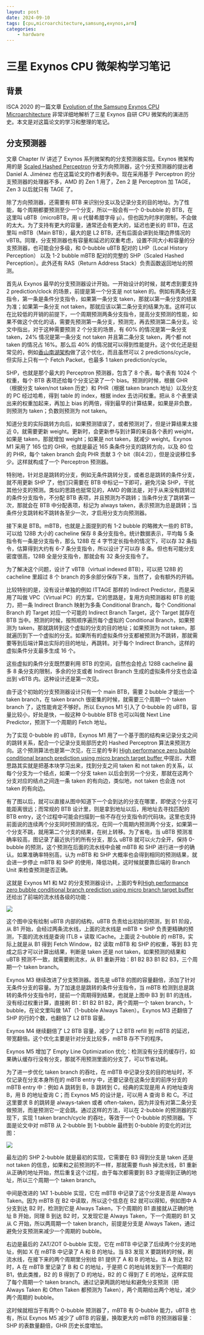 ```yaml
---
layout: post
date: 2024-09-10
tags: [cpu,microarchitecture,samsung,exynos,arm]
categories:
    - hardware
---
```


# 三星 Exynos CPU 微架构学习笔记

## 背景

ISCA 2020 的一篇文章 [Evolution of the Samsung Exynos CPU Microarchitecture](https://ieeexplore.ieee.org/document/9138988) 非常详细地解析了三星 Exynos 自研 CPU 微架构的演进历史。本文是对这篇论文的学习和整理的笔记。

<!-- more -->

## 分支预测器

文章 Chapter IV 讲述了 Exynos 系列微架构的分支预测器实现。Exynos 微架构用的是 [Scaled Hashed Perceptron](https://ieeexplore.ieee.org/document/903263) 分支方向预测器，这个分支预测器的提出者 Daniel A. Jiménez 也在这篇论文的作者列表中。现在采用基于 Perceptron 的分支预测器的处理器不多，AMD 的 Zen 1 用了，Zen 2 是 Perceptron 加 TAGE，Zen 3 以后就只有 TAGE 了。

除了方向预测器，还需要有 BTB 来识别分支以及记录分支的目的地址。为了性能，每个周期都要预测至少一个分支，所以一般会有一个 0-bubble 的 BTB，在这里叫 uBTB（microBTB，用 u 代替希腊字母 μ）。但也因为时序的限制，不会做的太大。为了支持有更大的容量，通常还会有更大的，延迟也更长的 BTB，在这里叫 mBTB（Main BTB），最大的是 L2 BTB，还有后面会讲到处理边界情况的 vBTB。同理，分支预测器也有容量和延迟的双重考虑，设置不同大小和容量的分支预测器，也可能会分多级，和 0-bubble uBTB 配对的 LHP（Local History Perception） 以及 1-2 bubble mBTB 配对的完整的 SHP（Scaled Hashed Perception）。此外还有 RAS（Return Address Stack）负责函数返回地址的预测。

首先从 Exynos 最早的分支预测器设计开始。一开始设计的时候，就考虑到要支持 2 prediction/clock 的场景，前提是第一个分支是 not taken 的。例如有两条分支指令，第一条是条件分支指令，如果第一条分支 taken，那就以第一条分支的结果为准；如果第一条分支 not taken，那就应该以第二条分支的结果为准。这样可以在比较低的开销的前提下，一个周期预测两条分支指令，提高分支预测的性能，如果不做这个优化的话，需要先预测第一条分支，预测完，再去预测第二条分支。论文中指出，对于这种需要预测 2 个分支的场景，有 60% 的情况是第一条分支 taken，24% 情况是第一条分支 not taken 并且第二条分支 taken，两个都 not taken 的情况占 16%。那么后 40% 的情况就可以得到性能提升。这个优化还是挺常见的，例如[香山南湖架构](https://raw.githubusercontent.com/OpenXiangShan/XiangShan-doc/main/slides/20220825-RVSC-%E9%A6%99%E5%B1%B1%E5%A4%84%E7%90%86%E5%99%A8%E5%89%8D%E7%AB%AF%E5%8F%96%E6%8C%87%E6%9E%B6%E6%9E%84%E6%BC%94%E8%BF%9B.pdf)做了这个优化，而且虽然可以 2 predictions/cycle，但实际上只有一个 Fetch Packet，也最多 1 taken prediction/cycle。

SHP，也就是那个最大的 Perceptron 预测器，包含了 8 个表，每个表有 1024 个权重，每个 BTB 表项还给每个分支记录了一个 bias。预测的时候，根据 GHR（根据分支 taken/not taken 历史）和 PHR（根据 taken branch 地址）以及分支的 PC 经过哈希，得到 table 的 index，根据 index 去访问权重。把从 8 个表里读出来的权重加起来，再加上 bias 的两倍，得到最早的计算结果，如果是非负数，则预测为 taken；负数则预测为 not taken。

知道分支的实际跳转方向后，如果预测错误了，或者预测对了，但是计算结果太接近 0，就需要更新 weight。更新时，会更新参与到计算的来自各个表的 weight，如果是 taken，那就增加 weight；如果是 not taken，就减少 weight。Exynos M1 采用了 165 位的 GHR，也就是最近 165 条条件分支的跳转方向，以及 80 位的 PHR，每个 taken branch 会向 PHR 贡献 3 个 bit（B[4:2]），但是没说移位多少。这样就构成了一个 Perceptron 预测器。

特别地，针对总是跳转的分支，例如无条件跳转分支，或者总是跳转的条件分支，就不用更新 SHP 了，他们只需要在 BTB 中标记一下即可，避免污染 SHP，干扰其他分支的预测。类似的思路也挺常见的，AMD 的做法是，对于从来没有跳转过的条件分支指令，不分配 BTB 表项，并且预测为不跳转；当条件分支了跳转第一次，那就会在 BTB 中分配表项，标记为 always taken，表示预测为总是跳转；当条件分支跳转和不跳转各至少一次，才启用分支方向预测器。

接下来是 BTB。mBTB，也就是上面提到的有 1-2 bubble 的略微大一些的 BTB，可以给 128B 大小的 cacheline 保存 8 条分支指令。统计数据表示，平均每 5 条指令有一条是分支指令，那么 128B 在 4 字节定长指令的情况下，可以存 32 条指令，估算得到大约有 6-7 条分支指令，所以设计了可以存 8 条。但也有可能分支密度很高，128B 全是分支指令，那就会有 32 条分支指令了。

为了解决这个问题，设计了 vBTB（virtual indexed BTB），可以把 128B 的 cacheline 里超过 8 个 branch 的多余部分保存下来，当然了，会有额外的开销。

比较特别的是，没有设计单独的例如 ITTAGE 那样的 Indirect Predictor，而是采用了叫做 VPC（Virtual PC）的方案，它的思路是，复用方向预测器和 BTB 的能力，把一条 Indirect Branch 映射为多条 Conditional Branch，每个 Conditional Branch 的 Target 对应一个可能的 Indirect Branch Target，这个 Target 就存在 BTB 当中。预测的时候，按照顺序遍历每个虚拟的 Conditional Branch，如果预测为 taken，那就跳转到这个虚拟的分支的目的地址；如果预测为 not taken，那就遍历到下一个虚拟的分支。如果所有的虚拟条件分支都被预测为不跳转，那就需要等到后端计算出实际的目的地址，再跳转。对于每个 Indirect Branch，这样的虚拟条件分支最多生成 16 个。

这些虚拟的条件分支既然要利用 BTB 的空间，自然也会抢占 128B cacheline 最多 8 条分支的限制，多余的分支或者 Indirect Branch 生成的虚拟条件分支也会溢出到 vBTB 内。这种设计还是第一次见。

由于这个初始的分支预测器设计只有一个 main BTB，需要 2 bubble 才能出一个 taken branch，在 taken branch 很密集的时候，就需要三个周期一个 taken branch 了，这性能肯定不够好。所以 Exynos M1 引入了 0-bubble 的 uBTB，容量比较小，好处是快，一般这种 0-bubble BTB 也可以叫做 Next Line Predictor，预测下一个周期的 Fetch 地址。

为了实现 0-bubble 的 uBTB，Exynos M1 用了一个基于图的结构来记录分支之间的跳转关系，配合一个记录分支局部历史的 Hashed Perceptron 算法来预测方向。这个预测算法也是第一次见，在三星的专利 [High performance zero bubble conditional branch prediction using micro branch target buffer ](https://patents.google.com/patent/US20170068539A1/en) 中提出，大题思路其实就是把基本块学习出来，找到分支之间 taken 和 not taken 的关系，以每个分支为一个结点，如果一个分支 taken 以后会到另一个分支，那就在这两个分支对应的结点之间连一条 taken 的有向边，类似地，not taken 也会连 not taken 的有向边。

有了图以后，就可以直接从图中知道下一个会到达的分支在哪里，即使这个分支可能距离很远；而常规的 BTB 设计里，则是拿到地址以后，用地址去寻找匹配的 BTB entry，这个过程中可能会扫描到一些不存在分支指令的代码块。这里也支持前面说的连续两个分支同时预测的情况，在同一个周期内预测两个分支，如果第一个分支不跳，就用第二个分支的结果，在树上转移。为了省电，当 uBTB 预测准确率较高，图记录了最近执行的所有分支，那么 uBTB 就可以火力全开，保持 0-bubble 的预测，这个预测在后面的流水线中会被 mBTB 和 SHP 进行进一步的确认。如果准确率特别高，认为 mBTB 和 SHP 大概率也会得到相同的预测结果，就会进一步停止 mBTB 和 SHP 的使用，降低功耗，这时候就要靠后端的 Branch Unit 来检查预测是否正确。

这就是 Exynos M1 和 M2 的分支预测器设计。上面的专利[High performance zero bubble conditional branch prediction using micro branch target buffer](https://patents.google.com/patent/US20170068539A1/en)还给出了前端的流水线各级的功能：

![](./samsung-exynos-cpu-frontend-1.png)

这个图中没有绘制 uBTB 内部的结构，uBTB 负责给出初始的预测，到 B1 阶段，从 B1 开始，会经过两条流水线，上面的流水线是 mBTB + SHP 负责更精确的预测，下面的流水线是查询 ITLB + 读取 ICache。上面说 2-bubble 的 mBTB，实际上就是从 B1 得到 Fetch Window，B2 读取 mBTB 和 SHP 的权重，等到 B3 完成之后才可以计算出结果，判断是 taken 还是 not taken，如果预测的结果和 uBTB 预测不一致，就需要刷流水，从 B1 重新开始：B1 B2 B3 B1 B2 B3，三个周期一个 taken branch。

Exynos M3 继续改进了分支预测器。首先是 uBTB 的图的容量翻倍，添加了针对无条件分支的容量。为了加速总是跳转的条件分支指令，当 mBTB 检测到总是跳转的条件分支指令时，提前一个周期得到结果，也就是上图中 B3 到 B1 的连线，没有经过权重计算，直接刷 B1：B1 B2 B1 B2，两个周期一个 taken branch，1-bubble，在论文里叫做 1AT（1-bubble Always Taken）。Exynos M3 还翻倍了 SHP 的行的个数，也翻倍了 L2 BTB 容量。

Exynos M4 继续翻倍了 L2 BTB 容量，减少了 L2 BTB refill 到 mBTB 的延迟，带宽翻倍。这个优化主要是针对分支比较多，mBTB 存不下的程序。

Exynos M5 增加了 Empty Line Optimization 优化：检测没有分支的缓存行，如果确认缓存行没有分支，那就不用预测里面的分支了，可以节省功耗。

为了进一步优化 taken branch 的吞吐，在 mBTB 中记录分支的目的地址时，不仅记录在分支本身所在的 mBTB entry 中，还要记录在这条分支的前序分支的 mBTB entry 中：例如 A 跳转到 B，B 跳转到 C，经典的实现是用 A 的地址查询 B，用 B 的地址查询 C；而 Exynos M5 的设计是，可以用 A 查询 B 和 C。不过这里要求 B 的跳转是 always-taken 或者 often-taken，因为并没有对第二条分支做预测，而是预测它一定会跳。通过这样的方法，可以在 2-bubble 的预测器的实现下，实现 1 taken branch/cycle 的吞吐，等效于一个 0-bubble 的预测器。下面是论文中对 mBTB 从 2-bubble 到 1-bubble 最终到 0-bubble 的变化的对比图：

![](./samsung-exynos-cpu-mbtb.png)

最左边的 SHP 2-bubble 就是最初的实现，它需要在 B3 得到分支是 taken 还是 not taken 的信息，如果和之前预测的不一样，那就需要 flush 掉流水线，B1 重新从正确的地址开始，然后重复这个过程，由于每次都需要到 B3 才能得到正确的地址，所以三个周期一个 taken branch。

中间是改进的 1AT 1-bubble 实现，它在 mBTB 中记录了这个分支是否是 Always Taken。因为 mBTB 在 B2 中读取，所以这个信息在 B2 就可以得知，例如图中 A 分支到达 B2 时，检测到它是 Always Taken，下个周期的 B1 直接就从正确的地址 B 开始，同理 B 到达 B2 时，又发现它是 Always Taken，下一个周期的 B1 又从 C 开始，所以两周期一个 taken branch，前提是分支是 Always Taken，通过避免分支预测来减少一个周期的 bubble。

右边是最后的 ZAT/ZOT 0-bubble 实现，它在 mBTB 中记录了后续两个分支的地址，例如 X 在 mBTB 中记录了 A 和 B 的地址。当 B3 发现 X 要跳转的时候，刷流水线，在接下来的两个周期里分别给 B1 提供了 A 和 B 的地址。当 A 到达 B2 时，A 在 mBTB 里记录了 B 和 C 的地址，于是把 C 的地址转发到下一个周期的 B1，依此类推，B2 的 B 得到了 D 的地址，B2 的 C 得到了 E 的地址，这样实现了每个周期一个 taken branch。通过记录两跳的地址和避免分支预测（把 Always Taken 和 Often Taken 都预测为 Taken），两个周期给出两个地址，减少两个周期的 bubble。

这时候就相当于有两个 0-bubble 预测器了，mBTB 有 0-bubble 能力，uBTB 也有，所以 Exynos M5 减少了 uBTB 的容量，换取更大的 mBTB 的预测器容量：SHP 的表数量翻倍，GHR 历史长度增加。
